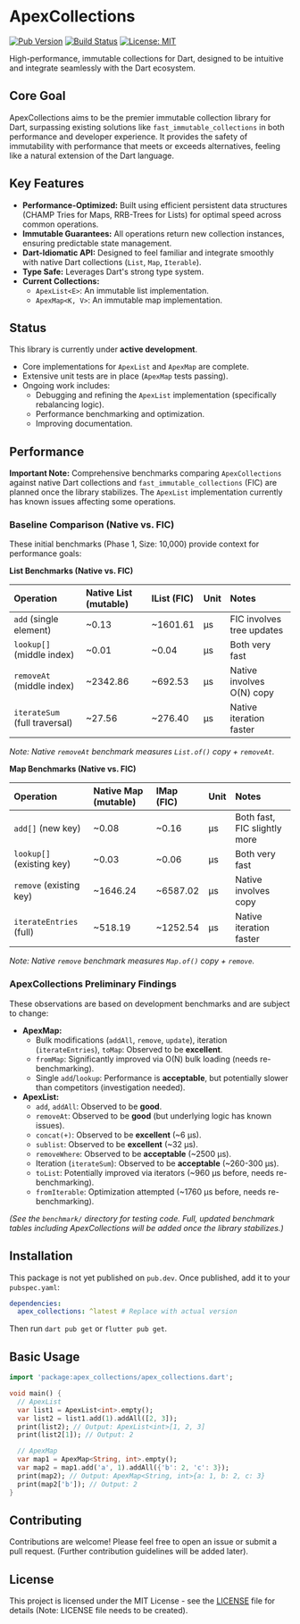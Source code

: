 # ApexCollections

[![Pub Version](https://img.shields.io/badge/pub-coming_soon-blue)](https://pub.dev/) <!-- Placeholder -->
[![Build Status](https://img.shields.io/badge/build-passing-brightgreen)](https://github.com/<your_username>/apex_collections/actions) <!-- Placeholder -->
[![License: MIT](https://img.shields.io/badge/License-MIT-yellow.svg)](https://opensource.org/licenses/MIT) <!-- Placeholder -->

High-performance, immutable collections for Dart, designed to be intuitive and integrate seamlessly with the Dart ecosystem.

## Core Goal

ApexCollections aims to be the premier immutable collection library for Dart, surpassing existing solutions like `fast_immutable_collections` in both performance and developer experience. It provides the safety of immutability with performance that meets or exceeds alternatives, feeling like a natural extension of the Dart language.

## Key Features

*   **Performance-Optimized:** Built using efficient persistent data structures (CHAMP Tries for Maps, RRB-Trees for Lists) for optimal speed across common operations.
*   **Immutable Guarantees:** All operations return new collection instances, ensuring predictable state management.
*   **Dart-Idiomatic API:** Designed to feel familiar and integrate smoothly with native Dart collections (`List`, `Map`, `Iterable`).
*   **Type Safe:** Leverages Dart's strong type system.
*   **Current Collections:**
    *   `ApexList<E>`: An immutable list implementation.
    *   `ApexMap<K, V>`: An immutable map implementation.

## Status

This library is currently under **active development**.

*   Core implementations for `ApexList` and `ApexMap` are complete.
*   Extensive unit tests are in place (`ApexMap` tests passing).
*   Ongoing work includes:
    *   Debugging and refining the `ApexList` implementation (specifically rebalancing logic).
    *   Performance benchmarking and optimization.
    *   Improving documentation.

## Performance

**Important Note:** Comprehensive benchmarks comparing `ApexCollections` against native Dart collections and `fast_immutable_collections` (FIC) are planned once the library stabilizes. The `ApexList` implementation currently has known issues affecting some operations.

### Baseline Comparison (Native vs. FIC)

These initial benchmarks (Phase 1, Size: 10,000) provide context for performance goals:

**List Benchmarks (Native vs. FIC)**

| Operation                     | Native List (mutable) | IList (FIC) | Unit | Notes                     |
| :---------------------------- | :-------------------- | :---------- | :--- | :------------------------ |
| `add` (single element)        | ~0.13                 | ~1601.61    | µs   | FIC involves tree updates |
| `lookup[]` (middle index)     | ~0.01                 | ~0.04       | µs   | Both very fast            |
| `removeAt` (middle index)     | ~2342.86              | ~692.53     | µs   | Native involves O(N) copy |
| `iterateSum` (full traversal) | ~27.56                | ~276.40     | µs   | Native iteration faster   |
*Note: Native `removeAt` benchmark measures `List.of()` copy + `removeAt`.*

**Map Benchmarks (Native vs. FIC)**

| Operation                 | Native Map (mutable) | IMap (FIC) | Unit | Notes                     |
| :------------------------ | :------------------- | :--------- | :--- | :------------------------ |
| `add[]` (new key)         | ~0.08                | ~0.16      | µs   | Both fast, FIC slightly more |
| `lookup[]` (existing key) | ~0.03                | ~0.06      | µs   | Both very fast            |
| `remove` (existing key)   | ~1646.24             | ~6587.02   | µs   | Native involves copy      |
| `iterateEntries` (full)   | ~518.19              | ~1252.54   | µs   | Native iteration faster   |
*Note: Native `remove` benchmark measures `Map.of()` copy + `remove`.*

### ApexCollections Preliminary Findings

These observations are based on development benchmarks and are subject to change:

*   **ApexMap:**
    *   Bulk modifications (`addAll`, `remove`, `update`), iteration (`iterateEntries`), `toMap`: Observed to be **excellent**.
    *   `fromMap`: Significantly improved via O(N) bulk loading (needs re-benchmarking).
    *   Single `add`/`lookup`: Performance is **acceptable**, but potentially slower than competitors (investigation needed).
*   **ApexList:**
    *   `add`, `addAll`: Observed to be **good**.
    *   `removeAt`: Observed to be **good** (but underlying logic has known issues).
    *   `concat(+)`: Observed to be **excellent** (~6 µs).
    *   `sublist`: Observed to be **excellent** (~32 µs).
    *   `removeWhere`: Observed to be **acceptable** (~2500 µs).
    *   Iteration (`iterateSum`): Observed to be **acceptable** (~260-300 µs).
    *   `toList`: Potentially improved via iterators (~960 µs before, needs re-benchmarking).
    *   `fromIterable`: Optimization attempted (~1760 µs before, needs re-benchmarking).

*(See the `benchmark/` directory for testing code. Full, updated benchmark tables including ApexCollections will be added once the library stabilizes.)*
## Installation

This package is not yet published on `pub.dev`. Once published, add it to your `pubspec.yaml`:

```yaml
dependencies:
  apex_collections: ^latest # Replace with actual version
```

Then run `dart pub get` or `flutter pub get`.

## Basic Usage

```dart
import 'package:apex_collections/apex_collections.dart';

void main() {
  // ApexList
  var list1 = ApexList<int>.empty();
  var list2 = list1.add(1).addAll([2, 3]);
  print(list2); // Output: ApexList<int>[1, 2, 3]
  print(list2[1]); // Output: 2

  // ApexMap
  var map1 = ApexMap<String, int>.empty();
  var map2 = map1.add('a', 1).addAll({'b': 2, 'c': 3});
  print(map2); // Output: ApexMap<String, int>{a: 1, b: 2, c: 3}
  print(map2['b']); // Output: 2
}
```

## Contributing

Contributions are welcome! Please feel free to open an issue or submit a pull request. (Further contribution guidelines will be added later).

## License

This project is licensed under the MIT License - see the [LICENSE](LICENSE) file for details (Note: LICENSE file needs to be created).
